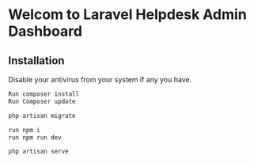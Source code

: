 # Welcom to Laravel Helpdesk Admin Dashboard

## Installation

Disable your antivirus from your system if any you have.

```bash
Run composer install
Run Composer update
```

```bash
php artisan migrate
```
```bash
run npm i
run npm run dev
```

```bash
php artisan serve
```
